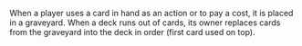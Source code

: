 When a player uses a card in hand as an action or to pay a cost, it is placed in a graveyard. When a deck runs out of cards, its owner replaces cards from the graveyard into the deck in order (first card used on top).